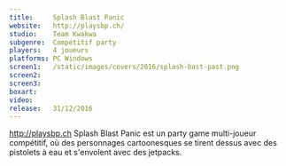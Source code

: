 ```yaml
---
title:     Splash Blast Panic
website:   http://playsbp.ch/
studio:    Team Kwakwa
subgenre:  Compétitif party
players:   4 joueurs
platforms: PC Windows
screen1:   /static/images/covers/2016/splash-bast-past.png
screen2:   
screen3:
boxart:    
video:
release:   31/12/2016
---
```


http://playsbp.ch	Splash Blast Panic est un party game multi-joueur compétitif, où des personnages cartoonesques se tirent dessus avec des pistolets à eau et s'envolent avec des jetpacks.
